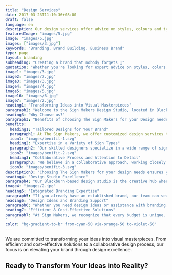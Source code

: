 ```yaml
---
title: "Design Services"
date: 2017-03-23T11:10:36+08:00
draft: false
language: en
description: Our design services offer advice on styles, colours and typefaces. We are also happy to help in design and branding ideas.
featuredImage: "images/5.jpg"
image: "images/5.jpg"
images: ["images/3.jpg"]
keywords: "Branding, Brand Building, Business Brand"
type: page
layout: branding
subheading: "Creating a brand that nobody forgets 💅"
quotation: "Whether you're looking for expert advice on styles, colors, and typefaces or need assistance with design ideas and branding, our team is here to bring your vision to life."
image1: "images/3.jpg"
image2: "images/7.jpg"
image3: "images/3.jpg"
image4: "images/4.jpg"
image5: "images/5.jpg"
image16: "images/6.jpg"
image7: "images/2.jpg"
heading1: "Transforming Ideas into Visual Masterpieces"
paragraph2: "Welcome to the Sign Makers Design Studio, located in Blackburn. Our studio boasts a qualified and experienced graphic design team dedicated to offering a wide array of design services. Whether you're looking for expert advice on styles, colors, and typefaces or need assistance with design ideas and branding, our team is here to bring your vision to life."
heading3: "Why Choose us?"
paragraph3: "Benefits of choosing The Sign Makers for your Design needs"
benefits:
  heading1: "Tailored Designs for Your Brand"
  paragraph1: At The Sign Makers, we offer customized design services that reflect your brand’s unique identity. Whether you need eye-catching logos, bold storefront signs, or informative interior displays, our team creates designs that communicate your message effectively and leave a lasting impression on your audience."
  icon1: "images/benifit-1.svg"
  heading2: "Expertise in a Variety of Sign Types"
  paragraph2: "Our skilled designers specialize in a wide range of sign types, from outdoor banners and window graphics to wayfinding and safety signage. We understand the unique requirements of different sign applications and ensure that each design is suited to its purpose, environment, and audience."
  icon2: "images/benifit-2.svg"
  heading3: "Collaborative Process and Attention to Detail"
  paragraph3: "We believe in a collaborative approach, working closely with our clients to understand their needs and vision. From concept to completion, our team pays attention to every detail, ensuring that the final product not only meets but exceeds expectations. The result is a professionally designed sign that perfectly aligns with your business goals."
  icon3: "images/benifit-3.svg"
description3: "Choosing The Sign Makers for your design needs ensures you get high-quality, tailored solutions that truly reflect your brand’s identity. Our experienced team specializes in creating a wide range of signs, from striking storefront displays to informative interior graphics, all designed to communicate your message clearly and effectively. We work closely with you through a collaborative process to understand your specific requirements and goals, delivering custom designs that stand out and make an impact. With a focus on creativity, precision, and client satisfaction, The Sign Makers are committed to providing designs that enhance your brand and help your business succeed."
heading4: "Design Studio Excellence"
paragraph4: "Our Blackburn-based design studio is the creative hub where ideas take shape. With a team of qualified and experienced graphic designers, we offer a diverse range of design services to meet your every need. From conceptualization to execution, our designers are committed to delivering visual masterpieces that exceed your expectations."
image4: "images/2.jpg"
heading5: "Integrated Branding Expertise"
paragraph5: "If you already have an established brand, our team can seamlessly integrate design work with your corporate styling and brand guidelines. We provide valuable advice on maintaining design consistency while elevating your visual identity."
heading6: "Design Ideas and Branding Support"
paragraph6: "Whether you need design ideas or assistance with branding, our team is ready to collaborate and bring fresh perspectives to the table. We thrive on turning creative challenges into opportunities, ensuring your designs stand out in the competitive landscape."
heading7: "Efficient & Cost-Effective Solutions"
paragraph7: "At Sign Makers, we recognize that every budget is unique. Our commitment is to work with you, understanding your budget constraints, and finding the most cost-effective solutions without compromising on quality.
"
color: "bg-gradient-to-br from-cyan-50 via-orange-50 to-violet-50"
---
```


We are committed to transforming your ideas into visual masterpieces. From efficient and cost-effective solutions to a collaborative design process, our focus is on elevating your brand through design excellence.

## Ready to Transform Your Ideas into Reality?